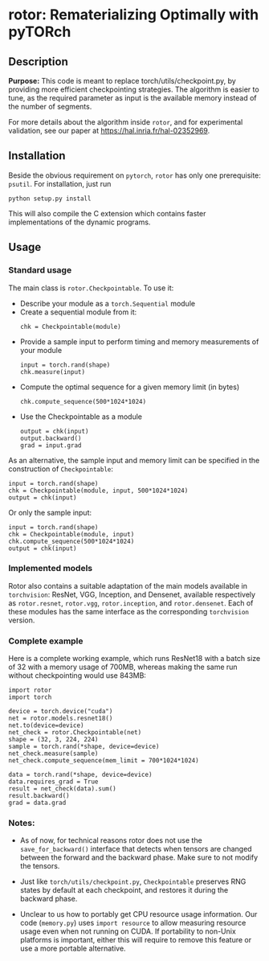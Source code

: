 # rotor: Rematerializing Optimally with pyTORch

## Description

**Purpose:** This code is meant to replace torch/utils/checkpoint.py,
by providing more efficient checkpointing strategies. The algorithm is
easier to tune, as the required parameter as input is the available
memory instead of the number of segments.

For more details about the algorithm inside `rotor`, and for
experimental validation, see our paper at
https://hal.inria.fr/hal-02352969.

## Installation

Beside the obvious requirement on `pytorch`, `rotor` has only one
prerequisite: `psutil`. For installation, just run

```
python setup.py install
```

This will also compile the C extension which contains faster
implementations of the dynamic programs. 

## Usage

### Standard usage
The main class is `rotor.Checkpointable`. To use it:
* Describe your module as a `torch.Sequential` module
* Create a sequential module from it:
  ```
  chk = Checkpointable(module)
  ```
* Provide a sample input to perform timing and memory
  measurements of your module
  ```
  input = torch.rand(shape)
  chk.measure(input)
  ```
* Compute the optimal sequence for a given memory limit (in bytes)
  ```
  chk.compute_sequence(500*1024*1024)
  ```
* Use the Checkpointable as a module
  ```
  output = chk(input)
  output.backward()
  grad = input.grad
  ```

As an alternative, the sample input and memory limit can be specified
in the construction of `Checkpointable`:
```
input = torch.rand(shape)
chk = Checkpointable(module, input, 500*1024*1024)
output = chk(input)
```

Or only the sample input:
```
input = torch.rand(shape)
chk = Checkpointable(module, input)
chk.compute_sequence(500*1024*1024)
output = chk(input)
```

### Implemented models
Rotor also contains a suitable adaptation of the main models available
in `torchvision`: ResNet, VGG, Inception, and Densenet, available
respectively as `rotor.resnet`, `rotor.vgg`, `rotor.inception`, and
`rotor.densenet`. Each of these modules has the same interface as the
corresponding `torchvision` version.


### Complete example

Here is a complete working example, which runs ResNet18 with a batch
size of 32 with a memory usage of 700MB, whereas making the same run
without checkpointing would use 843MB:

```
import rotor
import torch

device = torch.device("cuda")
net = rotor.models.resnet18()
net.to(device=device)
net_check = rotor.Checkpointable(net)
shape = (32, 3, 224, 224)
sample = torch.rand(*shape, device=device)
net_check.measure(sample)
net_check.compute_sequence(mem_limit = 700*1024*1024)

data = torch.rand(*shape, device=device)
data.requires_grad = True
result = net_check(data).sum()
result.backward()
grad = data.grad
```

### Notes: 
* As of now, for technical reasons rotor does not use the
  `save_for_backward()` interface that detects when tensors are
  changed between the forward and the backward phase. Make sure to not
  modify the tensors.

* Just like `torch/utils/checkpoint.py`, `Checkpointable` preserves RNG
  states by default at each checkpoint, and restores it during the
  backward phase.
  
* Unclear to us how to portably get CPU resource usage information.
  Our code (`memory.py`) uses `import resource` to allow measuring
  resource usage even when not running on CUDA. If portability to
  non-Unix platforms is important, either this will require to
  remove this feature or use a more portable alternative.
